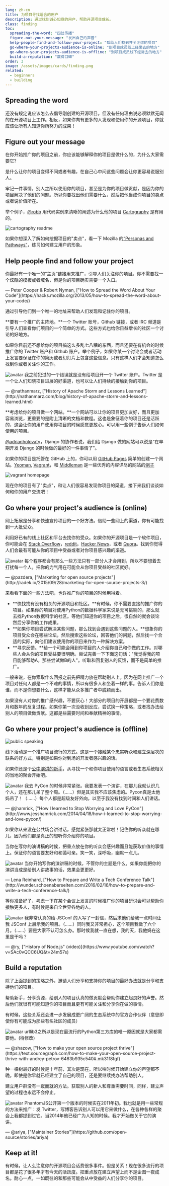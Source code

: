 ```yaml
---
lang: zh-cn
title: 为项目寻找适合的用户
description: 通过找到诚心如意的用户，帮助开源项目成长。
class: finding
toc:
  spreading-the-word: "四处传播"
  figure-out-your-message: "发出自己的声音"
  help-people-find-and-follow-your-project: "帮助人们找到并关注你的项目"
  go-where-your-projects-audience-is-online: "到项目成员线上经常去的地方"
  go-where-your-projects-audience-is-offline: "到项目成员线下经常去的地方"
  build-a-reputation: "赢得口碑"
order: 3
image: /assets/images/cards/finding.png
related:
  - beginners
  - building
---
```


## Spreading the word

还没有规定说应该怎么去倡导刚创建的开源项目。但没有任何理由说必须默默无闻的在开源项目上工作。相反，如果你向有更多的人发现和使用你的开源项目，你就应该让所有人知道你所努力的成果！

## Figure out your message

在你开始推广你的项目之前，你应该能够解释你的项目是做什么的，为什么大家需要它?

是什么让你的项目变得不同或者有趣，在自己心中问这些问题会让你更容易说服别人。

牢记一件事情，别人之所以使用你的项目，甚至是为你的项目做贡献，是因为你的项目解决了他们的问题。所以你要找出他们需要什么，然后把他当成你项目的卖点或者说价值所在。

举个例子，[@robb](https://github.com/robb) 用代码实例来清晰的阐述为什么他的项目 [Cartography](https://github.com/robb/Cartography) 是有用的。

![cartography readme](/assets/images/finding-users/cartography.jpg)

如果你想深入了解如何挖掘项目的"卖点"，看一下 Mozilla 的[“Personas and Pathways”](http://mozillascience.github.io/working-open-workshop/personas_pathways/)，练习如何建立用户的形象。

## Help people find and follow your project

<aside markdown="1" class="pquote">
  你最好有一个唯一的“主页”链接用来推广，引导人们关注你的项目。你不需要找一个炫酷的模板或者域名，但是你的项目确实需要一个入口。
  <p markdown="1" class="pquote-credit">
— Peter Cooper & Robert Nyman, ["How to Spread the Word About Your Code"](https://hacks.mozilla.org/2013/05/how-to-spread-the-word-about-your-code/)
  </p>
</aside>

通过引导他们到一个唯一的地址来帮助人们发现和记住你的项目。

**要有一个推广的主阵地。**一个 Twitter 账号，Github 链接，或者 IRC 频道是引导人们查看你们项目的一个简单的方式。这些方式也给你日益增长的社区一个讨论的好地方。

如果你目前还不想给你的项目搞这么多乱七八糟的东西，而且还要在有机会的时候推广你的 Twitter 账户和 Github 账户。举个例子，如果你某一个讨论会或者活动上发言要保证在你的简历或者幻灯片上包含这些信息。只有这样人们才会知道怎么找到你或者关注你的工作。

<aside markdown="1" class="pquote">
  <img src="https://avatars.githubusercontent.com/nathanmarz?s=180" class="pquote-avatar" alt="avatar">
  我之前犯过的一个错误就是没有给项目开一个 Twitter 账户。Twitter 是一个让人们知晓项目进展的好渠道，也可以让人们持续的接触到你的项目。
  <p markdown="1" class="pquote-credit">
— @nathanmarz, ["History of Apache Storm and Lessons Learned"](http://nathanmarz.com/blog/history-of-apache-storm-and-lessons-learned.html)
  </p>
</aside>

**考虑给你的项目做一个网站。**一个网站可以让你的项目更加友好，而且更加容易浏览，更重要的是附上清晰的文档和教程。这也是象征着你的项目还是活跃的，这会让你的用户使用你项目的时候感觉更放心。可以用一些例子告诉人们如何使用的项目。

[@adrianholovaty](https://news.ycombinator.com/item?id=7531689)，Django 的协作者说，我们给 Django 做的网站可以说是“在早期开发 Django 的时候做的最好的一件事情了”。

如果你的项目是托管在 GitHub 上的，你可以用 [GitHub Pages](https://pages.github.com/) 简单的创建一个网站。[Yeoman](http://yeoman.io/), [Vagrant](https://www.vagrantup.com/)，和 [Middleman](https://middlemanapp.com/) 是一些优秀的内容详尽的网站的[例子](https://github.com/showcases/github-pages-examples)

![vagrant homepage](/assets/images/finding-users/vagrant_homepage.png)

现在你的项目有了"卖点"，和让人们很容易发现你项目的渠道，接下来我们谈谈如何和你的用户交流吧！

## Go where your project's audience is (online)

网上拓展是分享和快速宣传项目的一个好方法。借助一些网上的渠道，你有可能找到一大批受众。

利用好已有的线上社区和平台去找你的受众。如果你的开源项目是一个软件项目，你可能会在 [Stack Overflow](http://stackoverflow.com/)，[reddit](http://www.reddit.com)，[Hacker News](https://news.ycombinator.com/)，或者 [Quora](https://www.quora.com/)。找到你觉得人们会最有可能从你的项目中受益或者对你项目感兴趣的渠道。

<aside markdown="1" class="pquote">
  <img src="https://avatars.githubusercontent.com/pazdera?s=180" class="pquote-avatar" alt="avatar">
  每个程序都会有那么一些方法只有一部分人才会用到，所以不要想着去打扰每一个人，把你的力气用在可能会从你项目受益的社区就好。
  <p markdown="1" class="pquote-credit">
— @pazdera, ["Marketing for open source projects"](http://radek.io/2015/09/28/marketing-for-open-source-projects-3/)
  </p>
</aside>

来看看下面的一些方法吧，也许推广你的项目的时候用得着。

* **快找找有没有相关的开源项目和社区。**有时候，你不需要直接的推广你的项目。如果你的项目对使用Python的数据科学家来说是无可挑剔的，那么就去找Python数据科学的社区。等他们知道你的项目之后，很自然的就会谈论然后分享你的工作成果。
* **如果你项目尝试解决某些问题，那么找到会遇到这些问题的人。**想象你的项目受众会在哪些论坛，然后搜索这些论坛，回答他们的问题，然后找一个合适的实际，向他们建议使用你的项目来作为一种解决方案。
* **寻求反馈。**给一个可能会用到你项目的人介绍你自己和你做的工作。对哪些人会从你的项目受益要很明确。尝试完善一下下面这句话："我觉得我的项目能够帮助A，那些尝试做B的人"。听取和回复别人的反馈，而不是简单的推广。

一般来说，在你索取什么回报之前先把精力放在帮助别人上。因为在网上推广一个项目对任何人都是一个不难的事情，所以有很多人和坐着一样的事。告诉人们你是谁，而不是你想要什么，这样才能从众多推广者中脱颖而出。

如果没有人对你的推广感兴趣，不要灰心！大部分的项目的开展都是一个要花费数月和数年的反复过程。如果你第一次没收到反应，尝试换一种策略，或者找办法给别人的项目做做贡献。这都是些需要时间和奉献精神的事情。

## Go where your project's audience is (offline)

![public speaking](/assets/images/finding-users/public_speaking.jpg)

线下活动是一个推广项目流行的方式。这是一个接触某个忠实听众和建立深层次的联系的好方式，特别是如果你对到场的开发者感兴趣的话。

如果你还是个[公中演讲的新手](http://speaking.io/)，从寻找一个和你项目使用的语言或者生态系统相关的当地的聚会开始吧。

<aside markdown="1" class="pquote">
  <img src="https://avatars.githubusercontent.com/jhamrick?s=180" class="pquote-avatar" alt="avatar">
  我去 PyCon 的时候非常紧张。我要发表一个演讲，在那儿我就认识几个人，还在那儿呆了整个周。（……）但是其实我不应该焦虑的。Pycon真是太他妈吊了！（……）每个人都是超级友好外向，以至于我没有找到时间和人们讲话。
  <p markdown="1" class="pquote-credit">
— @jhamrick, ["How I learned to Stop Worrying and Love PyCon"](http://www.jesshamrick.com/2014/04/18/how-i-learned-to-stop-worrying-and-love-pycon/)
  </p>
</aside>

如果你从来没在公共场合讲过话，感觉紧张那就太正常啦！记住你的听众就在哪儿，因为他们都是真正的想听你介绍你的项目。

当你在写你的演讲稿的时候，把重点放在你的听众会感兴趣而且能获取价值的事情上。保证你的语言要友好和和蔼可亲。笑一笑，深呼吸，幽默一点儿。

<aside markdown="1" class="pquote">
  <img src="/assets/images/finding-users/lena.jpg" class="pquote-avatar" alt="avatar">
  当你开始写你的演讲稿的时候，不管你的主题是什么，如果你能把你的演讲当成是给别人讲故事的话，效果会更更好。
  <p markdown="1" class="pquote-credit">
— Lena Reinhard, ["How to Prepare and Write a Tech Conference Talk"](http://wunder.schoenaberselten.com/2016/02/16/how-to-prepare-and-write-a-tech-conference-talk/)
  </p>
</aside>

等你准备好了，考虑一下在某个会议上发言的时候推广你的项目研讨会可以帮助你接触更多人，有时候是来自全世界各地的人。

<aside markdown="1" class="pquote">
  <img src="https://avatars.githubusercontent.com/ry?s=180" class="pquote-avatar" alt="avatar">
  我非常认真的给 JSConf 的人写了一封信，然后求他们给我一点时间让我 JSConf 上展示我的项目。（……）同时我又非常担心，这个项目我做了六个月。（……）要是大家不认可怎么办。那时候我就一直在想，我的天，我他妈在这里是干吗？
  <p markdown="1" class="pquote-credit">
— @ry, ["History of Node.js" (video)](https://www.youtube.com/watch?v=SAc0vQCC6UQ&t=24m57s)
  </p>
</aside>

## Build a reputation

除了上面提到的策略之外，邀请人们分享和支持你的项目的最好办法就是分享和支持他们的项目。

帮助新手，分享资源，给别人的项目认真的做贡献会帮助你建立起良好的声誉。然后他们就很有可能知道你的项目而且更有可能关注和分享你在做的事情。

有时候，这些关系还会进一步发展成更广阔的生态系统中的官方合作伙伴（意思即使你有可能成为那些有名社区的成员）

<aside markdown="1" class="pquote">
  <img src="https://avatars.githubusercontent.com/shazow?s=180" class="pquote-avatar" alt="avatar">
  urllib3之所以是现在最流行的Python第三方库的唯一原因就是大家都需要他。(待修改)
  <p markdown="1" class="pquote-credit">
— @shazow, ["How to make your open source project thrive"](https://text.sourcegraph.com/how-to-make-your-open-source-project-thrive-with-andrey-petrov-6463b935c540#.mk31f8fgf)
  </p>
</aside>

种一棵树最好的时候是十年前，其次是现在。所以啥时候开始建立你的声望都不晚。即使是你早就已经建立了自己的项目，还是要继续找办法帮助别人。

建立用户群没有一蹴而就的方法。获取别人的新人和尊重需要时间，同样，建立声望的过程也永远不会停止。

<aside markdown="1" class="pquote">
  <img src="https://avatars.githubusercontent.com/ariya?s=180" class="pquote-avatar" alt="avatar">
  PhantomJS公开第一个版本的时候实在2011年初。我也就是用一些常规的方法来推广：发 Twitter，写博客告诉别人可以用它来做什么，在各种各样的聚会上我都提到过它。当2014年他已经广为人知的时候。我才开始做关于它的演讲。
  <p markdown="1" class="pquote-credit">
— @ariya, ["Maintainer Stories"](https://github.com/open-source/stories/ariya)
  </p>
</aside>

## Keep at it!

有时候，让人么注意你的开源项目会话费很多事件。但是关系！现在很多流行的项目都是花了很多年才有今天的活跃度。把重点放在建立声望上而不是企图一夜成名。耐心一点，一如既往的和那些可能会从中受益的人们分享你的项目。
